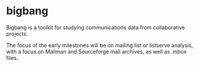 bigbang
=======

Bigbang is a toolkit for studying communications data from collaborative projects.

The focus of the early milestones will be on mailing list or listserve analysis,
  with a focus on Mailman and Sourceforge mail archives, as well as .mbox files.

